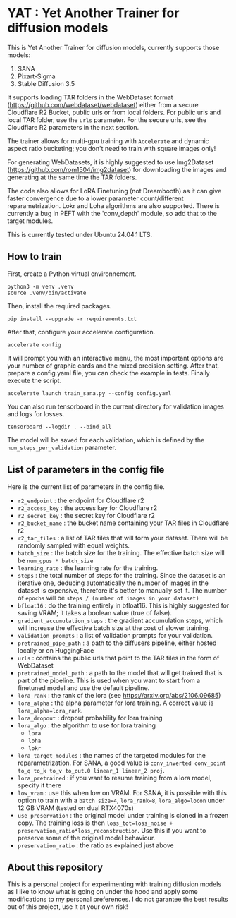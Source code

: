 # YAT : Yet Another Trainer for diffusion models



This is Yet Another Trainer for diffusion models, currently supports those models:
1. SANA
2. Pixart-Sigma
3. Stable Diffusion 3.5

It supports loading TAR folders in the WebDataset format (https://github.com/webdataset/webdataset) either from a secure Cloudflare R2 Bucket, public urls or from local folders. For public urls and local TAR folder, use the `urls` parameter. For the secure urls, see the Cloudflare R2 parameters in the next section.

The trainer allows for multi-gpu training with `Accelerate` and dynamic aspect ratio bucketing; you don't need to train with square images only!

For generating WebDatasets, it is highly suggested to use Img2Dataset (https://github.com/rom1504/img2dataset) for downloading the images and generating at the same time the TAR folders.

The code also allows for LoRA Finetuning (not Dreambooth) as it can give faster convergence due to a lower parameter count/different reparametrization. Lokr and Loha algorithms are also supported. There is currently a bug in PEFT with the 'conv_depth' module, so add that to the target modules.

This is currently tested under Ubuntu 24.04.1 LTS.

## How to train

First, create a Python virtual environnement.

    python3 -m venv .venv
    source .venv/bin/activate

Then, install the required packages.

    pip install --upgrade -r requirements.txt

After that, configure your accelerate configuration.

    accelerate config

It will prompt you with an interactive menu, the most important options are your number of graphic cards and the mixed precision setting.
After that, prepare a config.yaml file, you can check the example in tests. 
Finally execute the script.

    accelerate launch train_sana.py --config config.yaml

You can also run tensorboard in the current directory for validation images and logs for losses.

    tensorboard --logdir . --bind_all

The model will be saved for each validation, which is defined by the `num_steps_per_validation` parameter.

## List of parameters in the config file

Here is the current list of parameters in the config file.

- `r2_endpoint` : the endpoint for Cloudflare r2
- `r2_access_key` : the access key for Cloudflare r2
- `r2_secret_key` : the secret key for Cloudflare r2
- `r2_bucket_name` : the bucket name containing your TAR files in Cloudflare r2
- `r2_tar_files` : a list of TAR files that will form your dataset. There will be randomly sampled with equal weights.
- `batch_size` : the batch size for the training. The effective batch size will be `num_gpus * batch_size`
- `learning_rate` : the learning rate for the training.
- `steps` : the total number of steps for the training. Since the dataset is an iterative one, deducing automatically the number of images in the dataset is expensive, therefore it's better to manually set it. The number of `epochs` will be `steps / (number of images in your dataset)`
- `bfloat16` : do the training entirely in bfloat16. This is highly suggested for saving VRAM; it takes a boolean value (true of false).
- `gradient_accumulation_steps` : the gradient accumulation steps, which will increase the effective batch size at the cost of slower training.
- `validation_prompts` : a list of validation prompts for your validation.
- `pretrained_pipe_path` : a path to the diffusers pipeline, either hosted locally or on HuggingFace
- `urls` : contains the public urls that point to the TAR files in the form of WebDataset
- `pretrained_model_path` : a path to the model that will get trained that is part of the pipeline. This is used when you want to start from a finetuned model and use the default pipeline.
- `lora_rank` : the rank of the lora (see https://arxiv.org/abs/2106.09685)
- `lora_alpha` : the alpha parameter for lora training. A correct value is `lora_alpha=lora_rank`.
- `lora_dropout` : dropout probability for lora training
- `lora_algo` : the algorithm to use for lora training
  - `lora`
  - `loha`
  - `lokr`
- `lora_target_modules` : the names of the targeted modules for the reparametrization. For SANA, a good value is `conv_inverted conv_point to_q to_k to_v to_out.0 linear_1 linear_2 proj`.
- `lora_pretrained` : if you want to resume training from a lora model, specify it there
- `low_vram` : use this when low on VRAM. For SANA, it is possible with this option to train with a `batch size=4`, `lora_rank=8`, `lora_algo=locon` under 12 GB VRAM (tested on dual RTX4070s)
- `use_preservation` : the original model under training is cloned in a frozen copy. The training loss is then `loss_tot=loss_noise + preservation_ratio*loss_reconstruction`. Use this if you want to preserve some of the original model behaviour.
- `preservation_ratio` : the ratio as explained just above

## About this repository

This is a personal project for experimenting with training diffusion models as I like to know what is going on under the hood and apply some modifications to my personal preferences. I do not garantee the best results out of this project, use it at your own risk!
